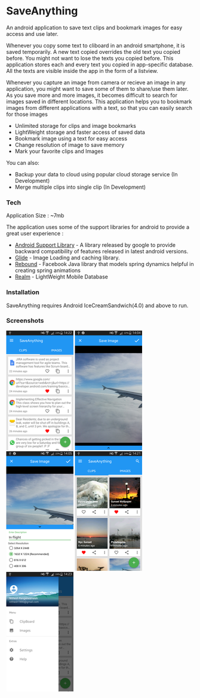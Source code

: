 # SaveAnything

An android application to save text clips and bookmark images for easy access and use later. 

Whenever you copy some text to cliboard in an android smartphone, it is saved temporarily. A new text copied overrides the old text you copied before. You might not want to lose the texts you copied before. This application stores each and every text you copied in app-specific database. All the texts are visible inside the app in the form of a listview. 

Whenever you capture an image from camera or recieve an image in any application, you might want to save some of them to share/use them later. As you save more and more images, it becomes difficult to search for images saved in different locations. This application helps you to bookmark images from different applications with a text, so that you can easily search for those images 

  - Unlimited storage for clips and image bookmarks
  - LightWeight storage and faster access of saved data
  - Bookmark image using a text for easy access
  - Change resolution of image to save memory 
  - Mark your favorite clips and Images
 
You can also:
  - Backup your data to cloud using popular cloud storage service (In Development)
  - Merge multiple clips into single clip (In Development)

### Tech

Application Size : ~7mb

The application uses some of the support libraries for android to provide a great user experience :

* [Android Support Library] - A library released by google to provide backward compatibility of features released in latest android versions.
* [Glide] - Image Loading and caching library. 
* [Rebound] - Facebook Java library that models spring dynamics helpful in creating spring animations
* [Realm] - LightWeight Mobile Database
### Installation

SaveAnything requires Android IceCreamSandwich(4.0) and above to run.

### Screenshots

![ScreenShot](https://github.com/nithesh1990/ProjectFiles/blob/master/SaveAnything_Clip_Screen.png)        ![ScreenShot](https://github.com/nithesh1990/ProjectFiles/blob/master/SaveAnything_Image_Edit.png)        ![ScreenShot](https://github.com/nithesh1990/ProjectFiles/blob/master/SaveAnything_Image_Edit_1.png)        ![ScreenShot](https://github.com/nithesh1990/ProjectFiles/blob/master/SaveAnything_Image_Screen.png)        ![ScreenShot](https://github.com/nithesh1990/ProjectFiles/blob/master/SaveAnything_Navigation.png)

   [Android Support Library]: <https://developer.android.com/topic/libraries/support-library/index.html>
   [Glide]: <https://github.com/bumptech/glide>
   [Rebound]: <http://facebook.github.io/rebound/>
   [Realm]: <https://realm.io/news/realm-for-android/>
